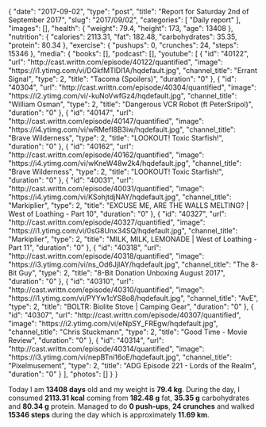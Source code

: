 {
    "date": "2017-09-02",
    "type": "post",
    "title": "Report for Saturday 2nd of September 2017",
    "slug": "2017\/09\/02",
    "categories": [
        "Daily report"
    ],
    "images": [],
    "health": {
        "weight": 79.4,
        "height": 173,
        "age": 13408
    },
    "nutrition": {
        "calories": 2113.31,
        "fat": 182.48,
        "carbohydrates": 35.35,
        "protein": 80.34
    },
    "exercise": {
        "pushups": 0,
        "crunches": 24,
        "steps": 15346
    },
    "media": {
        "books": [],
        "podcast": [],
        "youtube": [
            {
                "id": "40122",
                "url": "http:\/\/cast.writtn.com\/episode\/40122\/quantified",
                "image": "https:\/\/i1.ytimg.com\/vi\/DGkfMTlDl1A\/hqdefault.jpg",
                "channel_title": "Errant Signal",
                "type": 2,
                "title": "Tacoma (Spoilers)",
                "duration": "0"
            },
            {
                "id": "40304",
                "url": "http:\/\/cast.writtn.com\/episode\/40304\/quantified",
                "image": "https:\/\/i2.ytimg.com\/vi\/-kuNoVwfGz4\/hqdefault.jpg",
                "channel_title": "William Osman",
                "type": 2,
                "title": "Dangerous VCR Robot (ft PeterSripol)",
                "duration": "0"
            },
            {
                "id": "40147",
                "url": "http:\/\/cast.writtn.com\/episode\/40147\/quantified",
                "image": "https:\/\/i4.ytimg.com\/vi\/wRMefI8B3iw\/hqdefault.jpg",
                "channel_title": "Brave Wilderness",
                "type": 2,
                "title": "LOOKOUT! Toxic Starfish!",
                "duration": "0"
            },
            {
                "id": "40162",
                "url": "http:\/\/cast.writtn.com\/episode\/40162\/quantified",
                "image": "https:\/\/i4.ytimg.com\/vi\/wKneW48w2k4\/hqdefault.jpg",
                "channel_title": "Brave Wilderness",
                "type": 2,
                "title": "LOOKOUT! Toxic Starfish!",
                "duration": "0"
            },
            {
                "id": "40031",
                "url": "http:\/\/cast.writtn.com\/episode\/40031\/quantified",
                "image": "https:\/\/i4.ytimg.com\/vi\/KSohjtdjNAY\/hqdefault.jpg",
                "channel_title": "Markiplier",
                "type": 2,
                "title": "EXCUSE ME, ARE THE WALLS MELTING? | West of Loathing - Part 10",
                "duration": "0"
            },
            {
                "id": "40327",
                "url": "http:\/\/cast.writtn.com\/episode\/40327\/quantified",
                "image": "https:\/\/i1.ytimg.com\/vi\/0sG8Unx34SQ\/hqdefault.jpg",
                "channel_title": "Markiplier",
                "type": 2,
                "title": "MILK, MILK, LEMONADE | West of Loathing - Part 11",
                "duration": "0"
            },
            {
                "id": "40318",
                "url": "http:\/\/cast.writtn.com\/episode\/40318\/quantified",
                "image": "https:\/\/i3.ytimg.com\/vi\/ns_Od6JjIAY\/hqdefault.jpg",
                "channel_title": "The 8-Bit Guy",
                "type": 2,
                "title": "8-Bit Donation Unboxing August 2017",
                "duration": "0"
            },
            {
                "id": "40310",
                "url": "http:\/\/cast.writtn.com\/episode\/40310\/quantified",
                "image": "https:\/\/i1.ytimg.com\/vi\/PYYw1cYS8o8\/hqdefault.jpg",
                "channel_title": "AvE",
                "type": 2,
                "title": "BOLTR: Biolite Stove | Camping Gear",
                "duration": "0"
            },
            {
                "id": "40307",
                "url": "http:\/\/cast.writtn.com\/episode\/40307\/quantified",
                "image": "https:\/\/i2.ytimg.com\/vi\/eNpSY_FREgw\/hqdefault.jpg",
                "channel_title": "Chris Stuckmann",
                "type": 2,
                "title": "Good Time - Movie Review",
                "duration": "0"
            },
            {
                "id": "40314",
                "url": "http:\/\/cast.writtn.com\/episode\/40314\/quantified",
                "image": "https:\/\/i3.ytimg.com\/vi\/nepBTni16oE\/hqdefault.jpg",
                "channel_title": "Pixelmusement",
                "type": 2,
                "title": "ADG Episode 221 - Lords of the Realm",
                "duration": "0"
            }
        ],
        "photos": []
    }
}

Today I am <strong>13408 days</strong> old and my weight is <strong>79.4 kg</strong>. During the day, I consumed <strong>2113.31 kcal</strong> coming from <strong>182.48 g</strong> fat, <strong>35.35 g</strong> carbohydrates and <strong>80.34 g</strong> protein. Managed to do <strong>0 push-ups</strong>, <strong>24 crunches</strong> and walked <strong>15346 steps</strong> during the day which is approximately <strong>11.69 km</strong>.